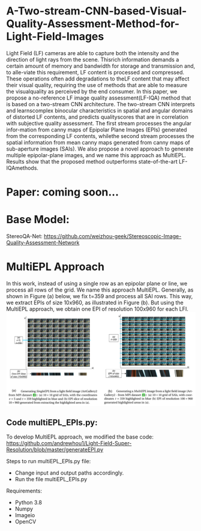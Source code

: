# A-Two-stream-CNN-based-Visual-Quality-Assessment-Method-for-Light-Field-Images

Light Field (LF) cameras are able to capture both the intensity and the direction of light rays from the scene. Thisrich information demands a certain amount of memory and bandwidth for storage and transmission and, to alle-viate this requirement, LF content is processed and compressed. These operations often add degradations to theLF content that may affect their visual quality, requiring the use of methods that are able to measure the visualquality as perceived by the end consumer.  In this paper, we propose a no-reference LF image quality assessment(LF-IQA) method that is based on a two-stream CNN architecture. The two-stream CNN interprets and learnscomplex binocular characteristics in spatial and angular domains of distorted LF contents, and predicts qualityscores that are in correlation with subjective quality assessment. The first stream processes the angular infor-mation from canny maps of Epipolar Plane Images (EPIs) generated from the corresponding LF contents, whilethe second stream processes the spatial information from mean canny maps generated from canny maps of sub-aperture images (SAIs).  We also propose a novel approach to generate multiple epipolar-plane images, and we name this approach as MultiEPL. Results show that the proposed method outperforms state-of-the-art LF-IQAmethods.

# Paper: coming soon...

# Base Model:
StereoQA-Net: https://github.com/weizhou-geek/Stereoscopic-Image-Quality-Assessment-Network

# MultiEPL Approach
In this work, instead of using a single row as an epipolar plane or line, we process all rows of the grid. We name this approach MultiEPL. Generally, as shown in Figure (a) below, we fix t=359 and process all SAI rows. This way, we extract EPIs of size 10x960, as illustrated in Figure (b). But using the MultiEPL approach, we obtain one EPI of resolution 100x960 for each LFI.
![](images/singleEPL_and_multiEPL.png)

## Code multiEPL_EPIs.py:
To develop MultiEPL approach, we modified the base code: https://github.com/andrewhou1/Light-Field-Super-Resolution/blob/master/generateEPI.py

Steps to run multiEPL_EPIs.py file:
- Change input and output paths accordingly.
- Run the file multiEPL_EPIs.py

Requirements:
- Python 3.8
- Numpy
- Imageio
- OpenCV
